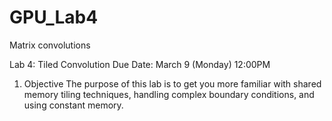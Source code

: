 # GPU_Lab4
Matrix convolutions

Lab 4: Tiled Convolution
Due Date: March 9 (Monday) 12:00PM
1. Objective
The purpose of this lab is to get
you more familiar with shared
memory tiling techniques, handling
complex boundary conditions, and using constant memory. 
